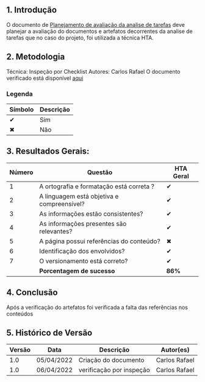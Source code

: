 ## 1. Introdução

O documento de [Planejamento de avaliação da analise de tarefas](../design_avaliacao_desenvolvimento/nivel_1/planejamento_analise_tarefas.md) deve planejar a avaliação do documentos e artefatos decorrentes da analise de tarefas que no caso do projeto, foi utilizada a técnica HTA.

## 2. Metodologia

Técnica: Inspeção por Checklist
Autores: Carlos Rafael
O documento verificado está disponível [aqui](../design_avaliacao_desenvolvimento/nivel_1/planejamento_analise_tarefas.md)

### Legenda

| Símbolo | Descrição |
| ------- | --------- |
| ✔       | Sim       |
| ✖       | Não       |

## 3. Resultados Gerais:

| Número | Questão                                    | HTA Geral            |
| ------ | ------------------------------------------ | -------------------- |
| 1      | A ortografia e formatação está correta ?   | ✔                    |
| 2      | A linguagem está objetiva e compreensível? | ✔                    |
| 3      | As informações estão consistentes?         | ✔                    |
| 4      | As informações presentes são relevantes?   | ✔                    |
| 5      | A página possui referências do conteúdo?   | ✖                    |
| 6      | Identificação dos envolvidos?              | ✔                    |
| 7      | O versionamento está correto?              | ✔                    |
|        | <strong>Porcentagem de sucesso</strong>    | <strong>86%</strong> |

## 4. Conclusão

Após a verificação do artefatos foi verificada a falta das referências nos conteúdos

## 5. Histórico de Versão

| Versão | Data       | Descrição                | Autor(es)     |
| ------ | ---------- | ------------------------ | ------------- |
| 1.0    | 05/04/2022 | Criação do documento     | Carlos Rafael |
| 1.0    | 06/04/2022 | verificação por inspeção | Carlos Rafael |
